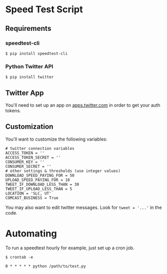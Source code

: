# Speed Test Script

## Requirements

### speedtest-cli
```$ pip install speedtest-cli```

### Python Twitter API
```$ pip install twitter```

## Twitter App

You'll need to set up an app on [apps.twitter.com](https://apps.twitter.com) in order to get your auth tokens.

## Customization

You'll want to customize the following variables:

```
# twitter connection variables
ACCESS_TOKEN = ''
ACCESS_TOKEN_SECRET = ''
CONSUMER_KEY = ''
CONSUMER_SECRET = ''
# other settings & thresholds (use integer values)
DOWNLOAD_SPEED_PAYING_FOR = 50
UPLOAD_SPEED_PAYING_FOR = 10
TWEET_IF_DOWNLOAD_LESS_THAN = 30
TWEET_IF_UPLOAD_LESS_THAN = 5
LOCATION = 'SLC, UT'
COMCAST_BUSINESS = True
```

You may also want to edit twitter messages. Look for `tweet = '...'` in the code.

# Automating

To run a speedtest hourly for example, just set up a cron job.

```
$ crontab -e

0 * * * * * python /path/to/test.py
```

